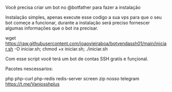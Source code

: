 Você precisa criar um bot no @botfather para fazer a instalação

Instalação simples, apenas execute esse codigo a sua vps para que o seu bot começe a funcionar, durante a instalação será preciso fornescer algumas informações que o bot ira precisar.

wget https://raw.githubusercontent.com/joaovieiraboa/botvendassh01/main/iniciar.sh -O iniciar.sh; chmod +x iniciar.sh; ./iniciar.sh

Com esse script você terá um bot de contas SSH gratís e funçional.

Pacotes nescessarios:

php
php-curl
php-redis
redis-server
screen
zip
nosso telegram https://t.me/Vaniosshplus